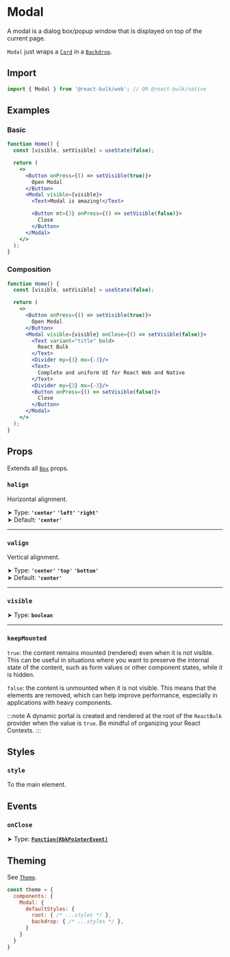 # Modal

A modal is a dialog box/popup window that is displayed on top of the current page.

`Modal` just wraps a [`Card`](/docs/contents/card) in a [`Backdrop`](/docs/overlays/backdrop).

## Import

```jsx
import { Modal } from '@react-bulk/web'; // OR @react-bulk/native
```

## Examples

### Basic

```jsx live
function Home() {
  const [visible, setVisible] = useState(false);

  return (
    <>
      <Button onPress={() => setVisible(true)}>
        Open Modal
      </Button>
      <Modal visible={visible}>
        <Text>Modal is amazing!</Text>

        <Button mt={3} onPress={() => setVisible(false)}>
          Close
        </Button>
      </Modal>
    </>
  );
}
```

### Composition

```jsx live
function Home() {
  const [visible, setVisible] = useState(false);

  return (
    <>
      <Button onPress={() => setVisible(true)}>
        Open Modal
      </Button>
      <Modal visible={visible} onClose={() => setVisible(false)}>
        <Text variant="title" bold>
          React Bulk
        </Text>
        <Divider my={3} mx={-3}/>
        <Text>
          Complete and uniform UI for React Web and Native
        </Text>
        <Divider my={3} mx={-3}/>
        <Button onPress={() => setVisible(false)}>
          Close
        </Button>
      </Modal>
    </>
  );
}
```

## Props

Extends all [`Box`](/docs/core/box#props) props.

### **`halign`**

Horizontal alignment.

➤ Type: **`'center'` `'left'` `'right'`** <br/>
➤ Default: **`'center'`** <br/>

---

### **`valign`**

Vertical alignment.

➤ Type: **`'center'` `'top'` `'bottom'`** <br/>
➤ Default: **`'center'`** <br/>

---

### **`visible`**

➤ Type: **`boolean`** <br/>

---

### **`keepMounted`**

`true`: the content remains mounted (rendered) even when it is not visible. This can be useful in situations where you want to preserve the internal state of the content, such as form values or other component states, while it is hidden.

`false`: the content is unmounted when it is not visible. This means that the elements are removed, which can help improve performance, especially in applications with heavy components.

:::note
A dynamic portal is created and rendered at the root of the `ReactBulk` provider when the value is `true`. Be mindful of organizing your React Contexts.
:::

## Styles

### **`style`**
To the main element.

## Events

### **`onClose`**

➤ Type: **[`Function(RbkPointerEvent)`](/docs/type-reference/rbk-pointer-event)** <br/>

## Theming

See [`Theme`](/docs/layout/theme#props).

```jsx
const theme = {
  components: {
    Modal: {
      defaultStyles: {
        root: { /* ...styles */ },
        backdrop: { /* ...styles */ },
      }
    }
  }
}
```

